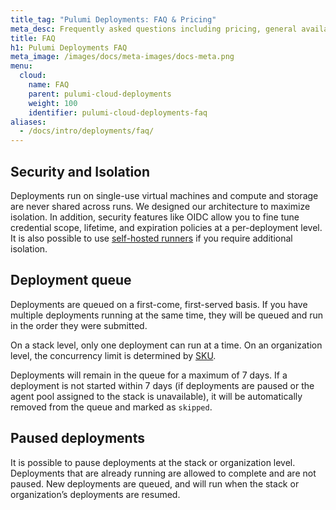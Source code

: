 ```yaml
---
title_tag: "Pulumi Deployments: FAQ & Pricing"
meta_desc: Frequently asked questions including pricing, general availability, and roadmap.
title: FAQ
h1: Pulumi Deployments FAQ
meta_image: /images/docs/meta-images/docs-meta.png
menu:
  cloud:
    name: FAQ
    parent: pulumi-cloud-deployments
    weight: 100
    identifier: pulumi-cloud-deployments-faq
aliases:
  - /docs/intro/deployments/faq/
---
```


## Security and Isolation

Deployments run on single-use virtual machines and compute and storage are never shared across runs. We designed our architecture to maximize isolation. In addition, security features like OIDC allow you to fine tune credential scope, lifetime, and expiration policies at a per-deployment level. It is also possible to use [self-hosted runners](/docs/pulumi-cloud/deployments/customer-managed-agents/) if you require additional isolation.

## Deployment queue

Deployments are queued on a first-come, first-served basis. If you have multiple deployments running at the same time, they will be queued and run in the order they were submitted.

On a stack level, only one deployment can run at a time. On an organization level, the concurrency limit is determined by [SKU](/pricing/).

Deployments will remain in the queue for a maximum of 7 days. If a deployment is not started within 7 days (if deployments are paused or the agent pool assigned to the stack is unavailable), it will be automatically removed from the queue and marked as `skipped`.

## Paused deployments

It is possible to pause deployments at the stack or organization level. Deployments that are already running are allowed to complete and are not paused. New deployments are queued, and will run when the stack or organization’s deployments are resumed.
